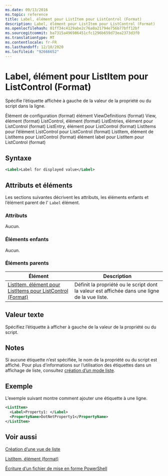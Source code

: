 ```yaml
---
ms.date: 09/13/2016
ms.topic: reference
title: Label, élément pour ListItem pour ListControl (Format)
description: Label, élément pour ListItem pour ListControl (Format)
ms.openlocfilehash: 01ff34c4129abe2c76a0a21794e756b77bff12bf
ms.sourcegitcommit: ba7315a496986451cfc1296b659d73ea2373d3f0
ms.translationtype: MT
ms.contentlocale: fr-FR
ms.lasthandoff: 12/10/2020
ms.locfileid: "92666652"
---
```

# <a name="label-element-for-listitem-for-listcontrol-format"></a>Label, élément pour ListItem pour ListControl (Format)

Spécifie l’étiquette affichée à gauche de la valeur de la propriété ou du script dans la ligne.

Élément de configuration (format) élément ViewDefinitions (format) View, élément (format) ListControl, élément (format) ListEntries, élément pour ListControl (format) ListEntry, élément pour ListControl (format) ListItems pour l’élément ListControl pour ListControl (format) ListItem, élément de ListItems pour ListControl (format) élément label pour ListItem pour ListControl (format)

## <a name="syntax"></a>Syntaxe

```xml
<Label>Label for displayed value</Label>
```

## <a name="attributes-and-elements"></a>Attributs et éléments

Les sections suivantes décrivent les attributs, les éléments enfants et l’élément parent de l' `Label` élément.

### <a name="attributes"></a>Attributs

Aucun.

### <a name="child-elements"></a>Éléments enfants

Aucun.

### <a name="parent-elements"></a>Éléments parents

|Élément|Description|
|-------------|-----------------|
|[ListItem, élément pour ListItems pour ListControl (Format)](./listitem-element-for-listitems-for-listcontrol-format.md)|Définit la propriété ou le script dont la valeur est affichée dans une ligne de la vue liste.|

## <a name="text-value"></a>Valeur texte

Spécifiez l’étiquette à afficher à gauche de la valeur de la propriété ou du script.

## <a name="remarks"></a>Notes

Si aucune étiquette n’est spécifiée, le nom de la propriété ou du script est affiché. Pour plus d’informations sur l’utilisation des étiquettes dans un affichage de liste, consultez [création d’un mode liste](./creating-a-list-view.md).

## <a name="example"></a>Exemple

L’exemple suivant montre comment ajouter une étiquette à une ligne.

```xml
<ListItem>
  <Label>Property1: </Label>
  <PropertyName>DotNetProperty1</PropertyName>
</ListItem>

```

## <a name="see-also"></a>Voir aussi

[Création d’une vue de liste](./creating-a-list-view.md)

[ListItem, élément (format)](./listitem-element-for-listitems-for-listcontrol-format.md)

[Écriture d’un fichier de mise en forme PowerShell](./writing-a-powershell-formatting-file.md)
